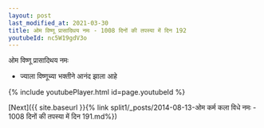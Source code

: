 ```yaml
---
layout: post
last_modified_at: 2021-03-30
title: ओम विष्णू प्रासादिथय नमः - 1008 दिनों की तपस्या में दिन 192
youtubeId: nc5W19gdV3o
---
```

 
 
 ओम विष्णू प्रासादिथय नमः  
 
 -  ज्याला विष्णूच्या भक्तीने आनंद झाला आहे 
 
  
 
  
 
 
 
 
 
 


{% include youtubePlayer.html id=page.youtubeId %}
 
[Next]({{ site.baseurl }}{% link  split1/_posts/2014-08-13-ओम कर्म कला विधे नमः - 1008 दिनों की तपस्या में दिन 191.md%})
 
